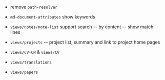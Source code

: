 - remove `path-resolver`

- `md-document-attributes` show keywords

- `views/notes/note-list` support search -- by content -- show match lines

- `views/projects` -- project list, summary and link to project home pages
- `views/CV-CN` & `views/CV`
- `views/translations`
- `views/papers`
